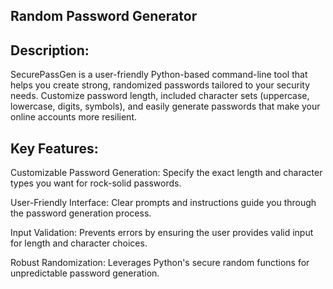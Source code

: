 ## Random Password Generator

## Description:

SecurePassGen is a user-friendly Python-based command-line tool that helps you create strong, randomized passwords tailored to your security needs. Customize password length, included character sets (uppercase, lowercase, digits, symbols), and easily generate passwords that make your online accounts more resilient.

## Key Features:

Customizable Password Generation: Specify the exact length and character types you want for rock-solid passwords.

User-Friendly Interface: Clear prompts and instructions guide you through the password generation process.

Input Validation: Prevents errors by ensuring the user provides valid input for length and character choices.

Robust Randomization: Leverages Python's secure random functions for unpredictable password generation.